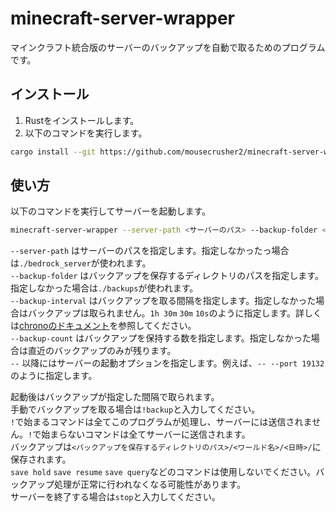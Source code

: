 # minecraft-server-wrapper

マインクラフト統合版のサーバーのバックアップを自動で取るためのプログラムです。

## インストール

1. Rustをインストールします。
1. 以下のコマンドを実行します。

```sh
cargo install --git https://github.com/mousecrusher2/minecraft-server-wrapper.git
```

## 使い方

以下のコマンドを実行してサーバーを起動します。

```sh
minecraft-server-wrapper --server-path <サーバーのパス> --backup-folder <バックアップを保存するディレクトリのパス> --backup-interval <バックアップを取る間隔>　--backup-count <バックアップを保持する数>　-- <サーバーの起動オプション>
```

`--server-path` はサーバーのパスを指定します。指定しなかったっ場合は`./bedrock_server`が使われます。  
`--backup-folder` はバックアップを保存するディレクトリのパスを指定します。指定しなかった場合は`./backups`が使われます。  
`--backup-interval` はバックアップを取る間隔を指定します。指定しなかった場合はバックアップは取られません。`1h 30m` `30m` `10s`のように指定します。詳しくは[chronoのドキュメント](https://docs.rs/humantime/latest/humantime/fn.parse_duration.html)を参照してください。  
`--backup-count` はバックアップを保持する数を指定します。指定しなかった場合は直近のバックアップのみが残ります。  
`--` 以降にはサーバーの起動オプションを指定します。例えば、`-- --port 19132`のように指定します。

起動後はバックアップが指定した間隔で取られます。  
手動でバックアップを取る場合は`!backup`と入力してください。  
`!`で始まるコマンドは全てこのプログラムが処理し、サーバーには送信されません。`!`で始まらないコマンドは全てサーバーに送信されます。  
バックアップは`<バックアップを保存するディレクトリのパス>/<ワールド名>/<日時>/`に保存されます。  
`save hold` `save resume` `save query`などのコマンドは使用しないでください。バックアップ処理が正常に行われなくなる可能性があります。  
サーバーを終了する場合は`stop`と入力してください。
